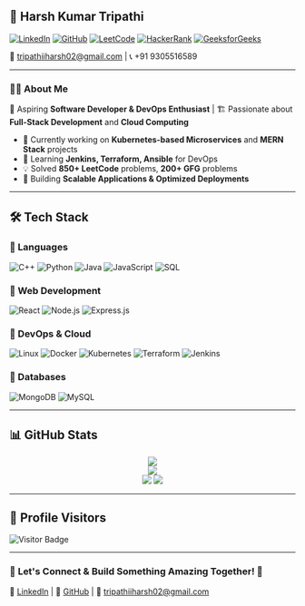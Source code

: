 ## 🚀 **Harsh Kumar Tripathi**  

[![LinkedIn](https://img.shields.io/badge/LinkedIn-%230077B5.svg?&style=for-the-badge&logo=linkedin&logoColor=white)](https://linkedin.com/in/harsh-tripathi02)
[![GitHub](https://img.shields.io/badge/GitHub-%23121011.svg?&style=for-the-badge&logo=github&logoColor=white)](https://github.com/harsh-tripathi02)
[![LeetCode](https://img.shields.io/badge/LeetCode-%230F6A2F.svg?&style=for-the-badge&logo=LeetCode&logoColor=white)](https://leetcode.com/u/harsh-tripathi02/)
[![HackerRank](https://img.shields.io/badge/HackerRank-2EC866.svg?&style=for-the-badge&logo=hackerrank&logoColor=white)](https://www.hackerrank.com/profile/CSAI_1520075)
[![GeeksforGeeks](https://img.shields.io/badge/GeeksforGeeks-%2300C853.svg?&style=for-the-badge&logo=geeksforgeeks&logoColor=white)](https://www.geeksforgeeks.org/user/harshdz/)

📧 tripathiiharsh02@gmail.com | 📞 +91 9305516589  

---

### 🧑‍💻 **About Me**
🎯 Aspiring **Software Developer & DevOps Enthusiast** | 🏗️ Passionate about **Full-Stack Development** and **Cloud Computing**  

- 🔭 Currently working on **Kubernetes-based Microservices** and **MERN Stack** projects  
- 🌱 Learning **Jenkins, Terraform, Ansible** for DevOps  
- 💡 Solved **850+ LeetCode** problems, **200+ GFG** problems  
- 🚀 Building **Scalable Applications & Optimized Deployments**  

---

## 🛠️ **Tech Stack**
### 🔹 Languages
![C++](https://img.shields.io/badge/C++-00599C.svg?style=for-the-badge&logo=c%2B%2B&logoColor=white)
![Python](https://img.shields.io/badge/Python-3776AB.svg?style=for-the-badge&logo=python&logoColor=white)
![Java](https://img.shields.io/badge/Java-007396.svg?style=for-the-badge&logo=java&logoColor=white)
![JavaScript](https://img.shields.io/badge/JavaScript-F7DF1E.svg?style=for-the-badge&logo=javascript&logoColor=black)
![SQL](https://img.shields.io/badge/SQL-4479A1.svg?style=for-the-badge&logo=postgresql&logoColor=white)

### 🔹 Web Development
![React](https://img.shields.io/badge/React-20232A.svg?style=for-the-badge&logo=react&logoColor=61DAFB)
![Node.js](https://img.shields.io/badge/Node.js-43853D.svg?style=for-the-badge&logo=node.js&logoColor=white)
![Express.js](https://img.shields.io/badge/Express.js-000000.svg?style=for-the-badge&logo=express&logoColor=white)

### 🔹 DevOps & Cloud
![Linux](https://img.shields.io/badge/Linux-FCC624.svg?style=for-the-badge&logo=linux&logoColor=black)
![Docker](https://img.shields.io/badge/Docker-2496ED.svg?style=for-the-badge&logo=docker&logoColor=white)
![Kubernetes](https://img.shields.io/badge/Kubernetes-326CE5.svg?style=for-the-badge&logo=kubernetes&logoColor=white)
![Terraform](https://img.shields.io/badge/Terraform-7B42BC.svg?style=for-the-badge&logo=terraform&logoColor=white)
![Jenkins](https://img.shields.io/badge/Jenkins-D24939.svg?style=for-the-badge&logo=jenkins&logoColor=white)

### 🔹 Databases
![MongoDB](https://img.shields.io/badge/MongoDB-47A248.svg?style=for-the-badge&logo=mongodb&logoColor=white)
![MySQL](https://img.shields.io/badge/MySQL-4479A1.svg?style=for-the-badge&logo=mysql&logoColor=white)

---

## 📊 **GitHub Stats**
<div align="center">
  <img src="https://github-readme-streak-stats.herokuapp.com/?user=harsh-tripathi02&theme=radical&hide_border=true" />
</div>

<div align="center">
  <img src="https://github-profile-summary-cards.vercel.app/api/cards/profile-details?username=harsh-tripathi02&theme=radical" />
</div>

<div align="center">
  <img src="https://github-readme-stats.vercel.app/api?username=harsh-tripathi02&show_icons=true&theme=radical&hide_border=true" />
  <img src="https://github-readme-stats.vercel.app/api/top-langs/?username=harsh-tripathi02&layout=compact&theme=radical&hide_border=true" />
</div>

---

## 🌟 **Profile Visitors**
![Visitor Badge](https://visitor-badge.laobi.icu/badge?page_id=harsh-tripathi02)

---

### 🎯 **Let's Connect & Build Something Amazing Together! 🚀**
🔗 [LinkedIn](https://linkedin.com/in/harsh-tripathi02) | 🔗 [GitHub](https://github.com/harsh-tripathi02) | 📧 tripathiiharsh02@gmail.com
